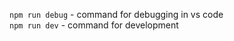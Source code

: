 ```npm run debug``` - command for debugging in vs code  
```npm run dev``` - command for development